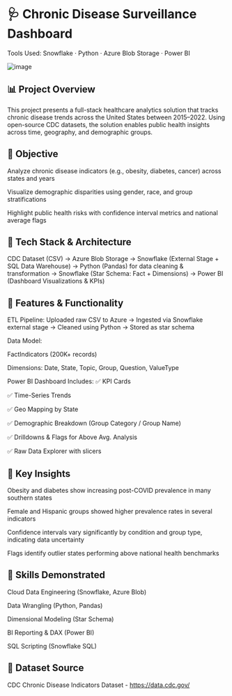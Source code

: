 # 🩺 Chronic Disease Surveillance Dashboard
Tools Used: Snowflake · Python · Azure Blob Storage · Power BI

![image](https://github.com/user-attachments/assets/52f91042-8a52-4401-b213-c55fbfefb68a)


## 📊 Project Overview
This project presents a full-stack healthcare analytics solution that tracks chronic disease trends across the United States between 2015–2022. Using open-source CDC datasets, the solution enables public health insights across time, geography, and demographic groups.

## 🚀 Objective
Analyze chronic disease indicators (e.g., obesity, diabetes, cancer) across states and years

Visualize demographic disparities using gender, race, and group stratifications

Highlight public health risks with confidence interval metrics and national average flags

## 🧱 Tech Stack & Architecture

CDC Dataset (CSV)
    ->
Azure Blob Storage
    ->
Snowflake (External Stage + SQL Data Warehouse)
    ->
Python (Pandas) for data cleaning & transformation
    ->
Snowflake (Star Schema: Fact + Dimensions)
    ->
Power BI (Dashboard Visualizations & KPIs)




## 📁 Features & Functionality
ETL Pipeline:
Uploaded raw CSV to Azure → Ingested via Snowflake external stage → Cleaned using Python → Stored as star schema

Data Model:

FactIndicators (200K+ records)

Dimensions: Date, State, Topic, Group, Question, ValueType

Power BI Dashboard Includes:
✅ KPI Cards

✅ Time-Series Trends

✅ Geo Mapping by State

✅ Demographic Breakdown (Group Category / Group Name)

✅ Drilldowns & Flags for Above Avg. Analysis

✅ Raw Data Explorer with slicers


## 📌 Key Insights
Obesity and diabetes show increasing post-COVID prevalence in many southern states

Female and Hispanic groups showed higher prevalence rates in several indicators

Confidence intervals vary significantly by condition and group type, indicating data uncertainty

Flags identify outlier states performing above national health benchmarks

## 🧠 Skills Demonstrated
Cloud Data Engineering (Snowflake, Azure Blob)

Data Wrangling (Python, Pandas)

Dimensional Modeling (Star Schema)

BI Reporting & DAX (Power BI)

SQL Scripting (Snowflake SQL)

## 📎 Dataset Source
CDC Chronic Disease Indicators Dataset - https://data.cdc.gov/
